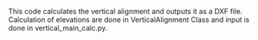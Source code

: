 This code calculates the vertical alignment and outputs it as a DXF file.
Calculation of elevations are done in VerticalAlignment Class and input is done in vertical_main_calc.py.

